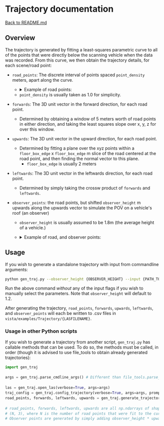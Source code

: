 # Trajectory documentation

[Back to README.md](README.md#trajectory)

## Overview

The trajectory is generated by fitting a least-squares parametric curve to all of the points that were directly below the scanning vehicle when the data was recorded.
From this curve, we then obtain the trajectory details, for each scene/road point:

- ``road_points``: The discrete interval of points spaced ``point_density`` meters, apart along the curve.
  - <details><summary>Example of road points:</summary>

    ![Road points](images/road_points_example.png)
  </details>

  - ``point_density`` is usually taken as 1.0 for simplicity.
- ``forwards``: The 3D unit vector in the forward direction, for each road point.
  - Determined by obtaining a window of 5 meters worth of road points in either direction, and taking the least squares slope over x, y, z for over this window.
- ``upwards``: The 3D unit vector in the upward direction, for each road point.
  - Determined by fitting a plane over the xyz points within a ``floor_box_edge`` x ``floor_box_edge`` m slice of the road centered at the road point, and then finding the normal vector to this plane.
    - ``floor_box_edge`` is usually 2 meters
- ``leftwards``: The 3D unit vector in the leftwards direction, for each road point.
  - Determined by simply taking the crossw product of ``forwards`` and ``leftwards``.
- ``observer_points``: the road points, but shifted ``observer_height`` m upwards along the upwards vector to simulate the POV on a vehicle's roof (an observer)
  - ``observer_height`` is usually assumed to be 1.8m (the average height of a vehicle.)
  - <details><summary>Example of road, and observer points:</summary>

    ![Road and observer points](images/road_and_observer_points_example.png)

  </details>

## Usage

If you wish to generate a standalone trajectory with input from commandline arguments:

```bash
python gen_traj.py --observer_height {OBSERVER_HEIGHT} --input {PATH_TO_LAS}
```

Run the above command *without* any of the input flags if you wish to manually select the parameters. Note that ``observer_height`` will default to 1.2.

After generating the trajectory, ``road_points``, ``forwards``, ``upwards``, ``leftwards``, and ``observer_points`` will each be written to .csv files in ``vista/examples/Trajectory/{LASFILENAME}``.

### Usage in other Python scripts

If you wish to generate a trajectory from another script, ``gen_traj.py`` has callable methods that can be used. To do so, the methods must be called, in order (though it is advised to use file_tools to obtain already generated trajectories):

```python
import gen_traj

args = gen_traj.parse_cmdline_args() # Different than file_tools.parse_cmdline_args()!

las = gen_traj.open_las(verbose=True, args=args)
traj_config = gen_traj.config_trajectory(verbose=True, args=args, promptuser=False) # Not the trajectory itself
road_points, forwards, leftwards, upwards = gen_traj.generate_trajectory(verbose=True, las_obj=las, traj=traj_config)

# road_points, forwards, leftwards, upwards are all np.ndarrays of shape
# (N, 3), where N is the number of road points that were fit to the curve.
# Observer points are generated by simply adding observer_height * upwards to each road point.
```
